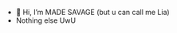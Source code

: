 - 👋 Hi, I’m MADE SAVAGE (but u can call me Lia)
- Nothing else UwU

<!---
made-savage/made-savage is a ✨ special ✨ repository because its `README.md` (this file) appears on your GitHub profile.
You can click the Preview link to take a look at your changes.
--->
